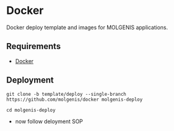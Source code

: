 # Docker
Docker deploy template and images for MOLGENIS applications.

## Requirements
- [Docker](https://www.docker.com/)

## Deployment
`git clone -b template/deploy --single-branch https://github.com/molgenis/docker molgenis-deploy`

`cd molgenis-deploy`

* now follow deloyment SOP
